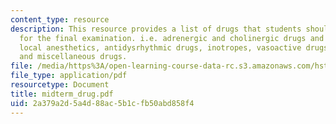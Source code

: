 ```yaml
---
content_type: resource
description: This resource provides a list of drugs that students should know by name
  for the final examination. i.e. adrenergic and cholinergic drugs and antagonists,
  local anesthetics, antidysrhythmic drugs, inotropes, vasoactive drugs, immunosuppressants
  and miscellaneous drugs.
file: /media/https%3A/open-learning-course-data-rc.s3.amazonaws.com/hst-151-principles-of-pharmacology-spring-2005/2a379a2d5a4d88ac5b1cfb50abd858f4_midterm_drug.pdf
file_type: application/pdf
resourcetype: Document
title: midterm_drug.pdf
uid: 2a379a2d-5a4d-88ac-5b1c-fb50abd858f4
---
```

